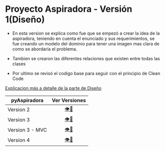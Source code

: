 # Proyecto Aspiradora - Versión 1(Diseño)

+ En esta version se explica como fue que se empezó a crear la idea de la aspiradora, teniendo en cuenta el enunciado y sus requerimientos, se fue creando un modelo del dominio para tener una imagen mas clara de como se abordaría el problema.

+ Tambien se crearon las diferentes relaciones que existen entre todas las clases

+ Por ultimo se revisó el codigo base para seguir con el principio de Clean Code

 [Explicacion más a detalle de la parte de Diseño](/src/README.md)


<div align=center>

|pyAspiradora|Ver Versiones|
|-|:-:|
|Version 2|[👁️📒](https://github.com/MRSergio21/23-24-IdSw2-SDD/tree/feature/version002)|
|Version 3|[👁️📒](https://github.com/MRSergio21/23-24-IdSw2-SDD/tree/feature/version003)|
|Version 3 - MVC|[👁️📒](https://github.com/MRSergio21/23-24-IdSw2-SDD/tree/feature/version003-mvc)|
|Version 4|[👁️📒](https://github.com/MRSergio21/23-24-IdSw2-SDD/tree/main)|

</div>
